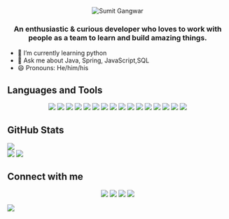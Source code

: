 <p align='center'><img src="https://user-images.githubusercontent.com/101464018/184535386-b5dc7773-32a4-4a40-8da1-8f9392590c15.gif" alt='Sumit Gangwar'/></p> 
  <h3 align='center'>An enthusiastic & curious developer who loves to work with people as a team to learn and build amazing things.</h3>



- 🌱 I’m currently learning python   
- 💬 Ask me about Java, Spring, JavaScript,SQL
- 😄 Pronouns: He/him/his



<h2>Languages and Tools</h2> 

<div align='center'>
<img src='https://img.shields.io/badge/Java-ED8B00?style=for-the-badge&logo=java&logoColor=white'/>
<img src='https://img.shields.io/badge/Spring-6DB33F?style=for-the-badge&logo=spring&logoColor=white'/>
<img src='https://img.shields.io/badge/MySQL-00000F?style=for-the-badge&logo=mysql&logoColor=white'/>
<img src='https://img.shields.io/badge/HTML5-E34F26?style=for-the-badge&logo=html5&logoColor=white'/>
<img src='https://img.shields.io/badge/JavaScript-F7DF1E?style=for-the-badge&logo=javascript&logoColor=black'/>
<img src='https://img.shields.io/badge/CSS3-1572B6?style=for-the-badge&logo=css3&logoColor=white'/>
<img src='https://img.shields.io/badge/Bootstrap-563D7C?style=for-the-badge&logo=bootstrap&logoColor=white'/>
<img src='https://img.shields.io/badge/Sass-CC6699?style=for-the-badge&logo=sass&logoColor=white'/>
<img src='https://img.shields.io/badge/GIT-E44C30?style=for-the-badge&logo=git&logoColor=white'/>
<img src='https://img.shields.io/badge/Eclipse-2C2255?style=for-the-badge&logo=eclipse&logoColor=white'/>
<img src='https://img.shields.io/badge/IntelliJ_IDEA-000000.svg?style=for-the-badge&logo=intellij-idea&logoColor=white'/>
<img src='https://img.shields.io/badge/Visual_Studio_Code-0078D4?style=for-the-badge&logo=visual%20studio%20code&logoColor=white'/>
<img src='https://img.shields.io/badge/Netlify-00C7B7?style=for-the-badge&logo=netlify&logoColor=white'/>
<img src='https://img.shields.io/badge/Microsoft_Excel-217346?style=for-the-badge&logo=microsoft-excel&logoColor=white'/>
<img src='https://img.shields.io/badge/Microsoft_PowerPoint-B7472A?style=for-the-badge&logo=microsoft-powerpoint&logoColor=white'/>
<img src='https://img.shields.io/badge/Microsoft_Word-2B579A?style=for-the-badge&logo=microsoft-word&logoColor=white'/>
</div>
 
<h2>GitHub Stats</h2>
<div>
<img src='https://github-profile-trophy.vercel.app/?username=Sumit-Gangwar&title=Followers,Stars,Commit,Repositories,PullRequest'/>
</div>
<section>
<img src='https://github-readme-stats.vercel.app/api?username=Sumit-Gangwar&theme=blue-green'/>
<img src='http://github-readme-streak-stats.herokuapp.com?user=Sumit-Gangwar&theme=dark&background=000000'/>
</section>

  
  
  
<h2>Connect with me</h2>
  
<div align='center'>
  <a href="https://www.linkedin.com/in/sumit-gangwar" target="_blank"><img src='https://img.shields.io/badge/LinkedIn-0077B5?style=for-the-badge&logo=linkedin&logoColor=white'/></a>
  <a href="mailto:officialsumitgangwar@gmail.com"><img src='https://img.shields.io/badge/Gmail-D14836?style=for-the-badge&logo=gmail&logoColor=white'/></a>
    <a href="https://www.hackerrank.com/lovelysumit1281" target="_blank"><img src='https://img.shields.io/badge/-Hackerrank-2EC866?style=for-the-badge&logo=HackerRank&logoColor=white'/></a>
  <a href="https://sumitgangwar.netlify.app/" target="_blank"><img src='https://img.shields.io/badge/Portfolio-000000?style=for-the-badge&logo=About.me&logoColor=white'/></a>
  
 </div>


![](https://raw.githubusercontent.com/mayhemantt/mayhemantt/Update/svg/Bottom.svg)
